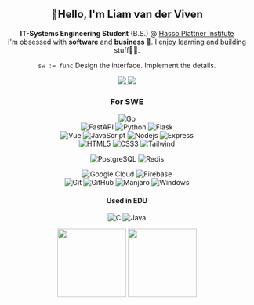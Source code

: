 <h2 align="center">👋Hello, I'm Liam van der Viven</h2>
<p align="center">
<strong>IT-Systems Engineering Student</strong> (B.S.) @ <a href="https://hpi.de">Hasso Plattner Institute</a> <br> 
I'm obsessed with <strong>software</strong> and <strong>business</strong> 🚀. I enjoy learning and building stuff👨‍💻.
</p>

<div align="center">
    <p>
        <code>sw := func</code>
    Design the interface. Implement the details.
    </p>
    <a href="https://www.linkedin.com/in/liam-van-der-viven-291837204/">
        <img src="https://img.shields.io/badge/-liamvdv-blue?style=flat-square&logo=Linkedin&logoColor=white&https://www.linkedin.com/in/liam-van-der-viven-291837204/" />
    </a>
    <a href="mailto:liam@vanderviven.com">
        <img src="https://img.shields.io/badge/-liam@vanderviven.com-gray?style=flat-square&logo=email&logoColor=white&link=mailto:liam.vanderviven@gmx.de" />
    </a>
    <br>

### For SWE
![Go](https://img.shields.io/badge/-Go-white?style=flat-square&logo=go)  
![FastAPI](https://img.shields.io/badge/-FastAPI-black?style=flat-square&logo=fastapi)
![Python](https://img.shields.io/badge/-Python-white?style=flat-square&logo=python)
![Flask](https://img.shields.io/badge/-Flask-black?style=flat-square&logo=flask)  
![Vue](https://img.shields.io/badge/-Vue-black?style=flat-square&logo=vuedotjs)
![JavaScript](https://img.shields.io/badge/-JavaScript-white?style=flat-square&logo=javascript)
![Nodejs](https://img.shields.io/badge/-Nodejs-white?style=flat-square&logo=Node.js)
![Express](https://img.shields.io/badge/-Express-black?style=flat-square&logo=express)  
![HTML5](https://img.shields.io/badge/-HTML5-black?style=flat-square&logo=html5)
![CSS3](https://img.shields.io/badge/-CSS3-black?style=flat-square&logo=css3&logoColor=blue)
![Tailwind](https://img.shields.io/badge/-Tailwind%20CSS-black?style=flat-square&logo=tailwindcss) 

![PostgreSQL](https://img.shields.io/badge/-PostgreSQL-black?style=flat-square&logo=postgresql)
![Redis](https://img.shields.io/badge/-Redis-black?style=flat-square&logo=Redis)

![Google Cloud](https://img.shields.io/badge/Google%20Cloud-black?style=flat-square&logo=google-cloud)
![Firebase](https://img.shields.io/badge/Firebase-black?style=flat-square&logo=firebase)  
![Git](https://img.shields.io/badge/-Git-black?style=flat-square&logo=git)
![GitHub](https://img.shields.io/badge/-GitHub-black?style=flat-square&logo=github)
![Manjaro](https://img.shields.io/badge/-Linux-black?style=flat-square&logo=archlinux)
![Windows](https://img.shields.io/badge/Windows-black?style=flat-square&logo=windows)

#### Used in EDU
![C](https://img.shields.io/badge/-C-white?style=flat-square&logo=c)
![Java](https://img.shields.io/badge/-Java-white?style=flat-square&logo=java&logoColor=red)

<img height="140em" src="https://github-readme-stats.vercel.app/api?username=liamvdv&count_private=true&show_icons=true&include_all_commits=true" />
<img height="140em" src="https://github-readme-stats.vercel.app/api/top-langs/?username=liamvdv&layout=compact" />
</div>
